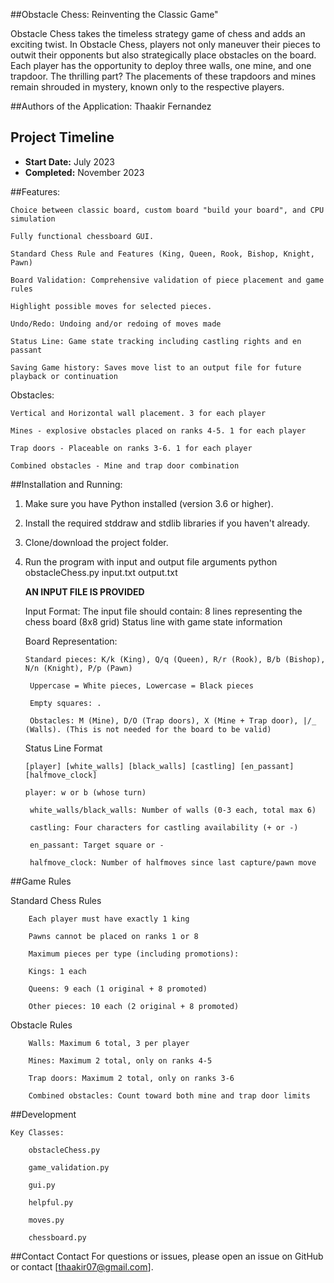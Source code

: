 ##Obstacle Chess: Reinventing the Classic Game"

Obstacle Chess takes the timeless strategy game of chess and adds an exciting twist.
In Obstacle Chess, players not only maneuver their pieces to outwit their opponents but also strategically place obstacles on the board. Each player has the opportunity to deploy three walls, one mine, and one trapdoor. The thrilling part? The placements of these trapdoors and mines remain shrouded in mystery, known only to the respective players.

##Authors of the Application:
Thaakir Fernandez

## Project Timeline
- **Start Date:** July 2023
- **Completed:** November 2023

##Features:

    Choice between classic board, custom board "build your board", and CPU simulation
    
    Fully functional chessboard GUI.
    
    Standard Chess Rule and Features (King, Queen, Rook, Bishop, Knight, Pawn)
    
    Board Validation: Comprehensive validation of piece placement and game rules
    
    Highlight possible moves for selected pieces.
    
    Undo/Redo: Undoing and/or redoing of moves made
    
    Status Line: Game state tracking including castling rights and en passant
    
    Saving Game history: Saves move list to an output file for future playback or continuation

Obstacles:

    Vertical and Horizontal wall placement. 3 for each player
    
    Mines - explosive obstacles placed on ranks 4-5. 1 for each player
    
    Trap doors - Placeable on ranks 3-6. 1 for each player
    
    Combined obstacles - Mine and trap door combination

##Installation and Running:
1. Make sure you have Python installed (version 3.6 or higher).
2. Install the required stddraw and stdlib libraries if you haven't already.
3. Clone/download the project folder.
4. Run the program with input and output file arguments 
    python obstacleChess.py input.txt output.txt
    
    **AN INPUT FILE IS PROVIDED**
   
    Input Format:
        The input file should contain:
        8 lines representing the chess board (8x8 grid)
        Status line with game state information

    Board Representation:

       Standard pieces: K/k (King), Q/q (Queen), R/r (Rook), B/b (Bishop), N/n (Knight), P/p (Pawn)

        Uppercase = White pieces, Lowercase = Black pieces

        Empty squares: .

        Obstacles: M (Mine), D/O (Trap doors), X (Mine + Trap door), |/_ (Walls). (This is not needed for the board to be valid)

    Status Line Format

       [player] [white_walls] [black_walls] [castling] [en_passant] [halfmove_clock]

       player: w or b (whose turn)

        white_walls/black_walls: Number of walls (0-3 each, total max 6)

        castling: Four characters for castling availability (+ or -)

        en_passant: Target square or -

        halfmove_clock: Number of halfmoves since last capture/pawn move
        
##Game Rules
  
  Standard Chess Rules
        
        Each player must have exactly 1 king
        
        Pawns cannot be placed on ranks 1 or 8
        
        Maximum pieces per type (including promotions):
        
        Kings: 1 each
        
        Queens: 9 each (1 original + 8 promoted)
        
        Other pieces: 10 each (2 original + 8 promoted)
        
  Obstacle Rules
        
        Walls: Maximum 6 total, 3 per player
        
        Mines: Maximum 2 total, only on ranks 4-5
        
        Trap doors: Maximum 2 total, only on ranks 3-6
        
        Combined obstacles: Count toward both mine and trap door limits

##Development
    
    Key Classes:
        
        obstacleChess.py
        
        game_validation.py
        
        gui.py
        
        helpful.py
        
        moves.py
        
        chessboard.py

##Contact
Contact
For questions or issues, please open an issue on GitHub or contact [thaakir07@gmail.com].
